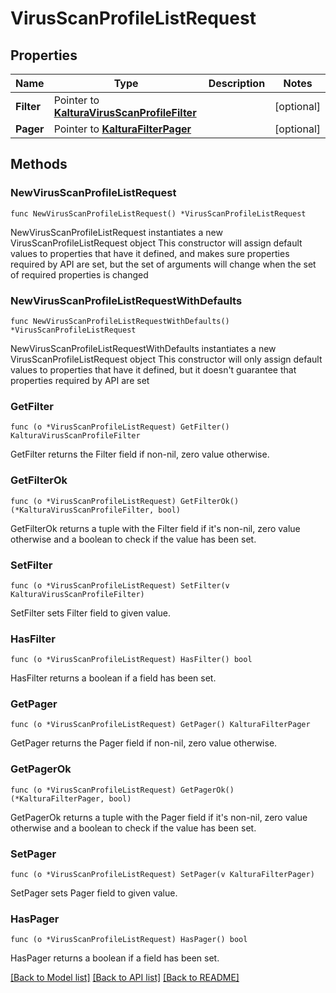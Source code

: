 # VirusScanProfileListRequest

## Properties

Name | Type | Description | Notes
------------ | ------------- | ------------- | -------------
**Filter** | Pointer to [**KalturaVirusScanProfileFilter**](KalturaVirusScanProfileFilter.md) |  | [optional] 
**Pager** | Pointer to [**KalturaFilterPager**](KalturaFilterPager.md) |  | [optional] 

## Methods

### NewVirusScanProfileListRequest

`func NewVirusScanProfileListRequest() *VirusScanProfileListRequest`

NewVirusScanProfileListRequest instantiates a new VirusScanProfileListRequest object
This constructor will assign default values to properties that have it defined,
and makes sure properties required by API are set, but the set of arguments
will change when the set of required properties is changed

### NewVirusScanProfileListRequestWithDefaults

`func NewVirusScanProfileListRequestWithDefaults() *VirusScanProfileListRequest`

NewVirusScanProfileListRequestWithDefaults instantiates a new VirusScanProfileListRequest object
This constructor will only assign default values to properties that have it defined,
but it doesn't guarantee that properties required by API are set

### GetFilter

`func (o *VirusScanProfileListRequest) GetFilter() KalturaVirusScanProfileFilter`

GetFilter returns the Filter field if non-nil, zero value otherwise.

### GetFilterOk

`func (o *VirusScanProfileListRequest) GetFilterOk() (*KalturaVirusScanProfileFilter, bool)`

GetFilterOk returns a tuple with the Filter field if it's non-nil, zero value otherwise
and a boolean to check if the value has been set.

### SetFilter

`func (o *VirusScanProfileListRequest) SetFilter(v KalturaVirusScanProfileFilter)`

SetFilter sets Filter field to given value.

### HasFilter

`func (o *VirusScanProfileListRequest) HasFilter() bool`

HasFilter returns a boolean if a field has been set.

### GetPager

`func (o *VirusScanProfileListRequest) GetPager() KalturaFilterPager`

GetPager returns the Pager field if non-nil, zero value otherwise.

### GetPagerOk

`func (o *VirusScanProfileListRequest) GetPagerOk() (*KalturaFilterPager, bool)`

GetPagerOk returns a tuple with the Pager field if it's non-nil, zero value otherwise
and a boolean to check if the value has been set.

### SetPager

`func (o *VirusScanProfileListRequest) SetPager(v KalturaFilterPager)`

SetPager sets Pager field to given value.

### HasPager

`func (o *VirusScanProfileListRequest) HasPager() bool`

HasPager returns a boolean if a field has been set.


[[Back to Model list]](../README.md#documentation-for-models) [[Back to API list]](../README.md#documentation-for-api-endpoints) [[Back to README]](../README.md)


